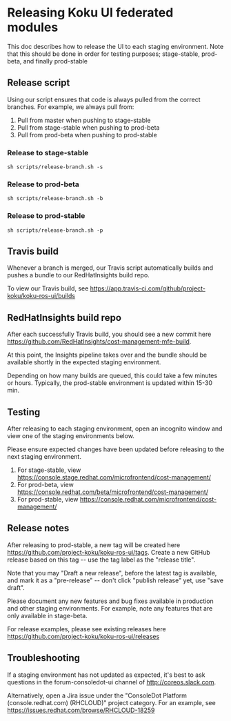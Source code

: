# Releasing Koku UI federated modules

This doc describes how to release the UI to each staging environment. Note that this should be done in order for testing purposes; stage-stable, prod-beta, and finally prod-stable

## Release script

Using our script ensures that code is always pulled from the correct branches. For example, we always pull from: 

1. Pull from master when pushing to stage-stable
2. Pull from stage-stable when pushing to prod-beta
3. Pull from prod-beta when pushing to prod-stable

### Release to stage-stable

```
sh scripts/release-branch.sh -s
```

### Release to prod-beta

```
sh scripts/release-branch.sh -b
```

### Release to prod-stable

```
sh scripts/release-branch.sh -p
```

## Travis build

Whenever a branch is merged, our Travis script automatically builds and pushes a bundle to our RedHatInsights build repo.

To view our Travis build, see https://app.travis-ci.com/github/project-koku/koku-ros-ui/builds

## RedHatInsights build repo

After each successfully Travis build, you should see a new commit here https://github.com/RedHatInsights/cost-management-mfe-build.

At this point, the Insights pipeline takes over and the bundle should be available shortly in the expected staging environment. 

Depending on how many builds are queued, this could take a few minutes or hours. Typically, the prod-stable environment is updated within 15-30 min.

## Testing

After releasing to each staging environment, open an incognito window and view one of the staging environments below.

Please ensure expected changes have been updated before releasing to the next staging environment.

1. For stage-stable, view https://console.stage.redhat.com/microfrontend/cost-management/
2. For prod-beta, view https://console.redhat.com/beta/microfrontend/cost-management/
3. For prod-stable, view https://console.redhat.com/microfrontend/cost-management/

## Release notes

After releasing to prod-stable, a new tag will be created here https://github.com/project-koku/koku-ros-ui/tags. Create a new GitHub release based on this tag -- use the tag label as the "release title".

Note that you may  "Draft a new release", before the latest tag is available, and mark it as a "pre-release" -- don't click "publish release" yet, use "save draft".

Please document any new features and bug fixes available in production and other staging environments. For example, note any features that are only available in stage-beta.

For release examples, please see existing releases here https://github.com/project-koku/koku-ros-ui/releases

## Troubleshooting

If a staging environment has not updated as expected, it's best to ask questions in the forum-consoledot-ui channel of http://coreos.slack.com.

Alternatively, open a Jira issue under the "ConsoleDot Platform (console.redhat.com) (RHCLOUD)" project category. For an example, see https://issues.redhat.com/browse/RHCLOUD-18259
